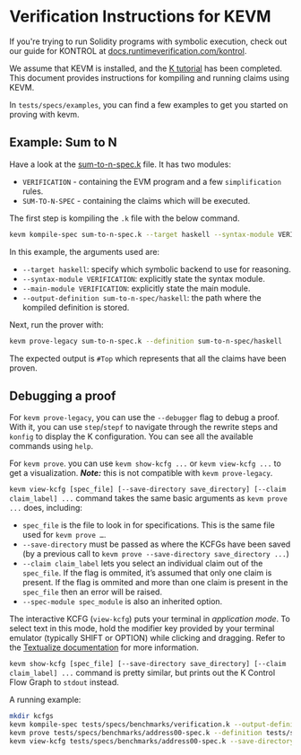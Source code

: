 Verification Instructions for KEVM
==================================

If you're trying to run Solidity programs with symbolic execution, check out our guide for KONTROL at [docs.runtimeverification.com/kontrol].

We assume that KEVM is installed, and the [K tutorial] has been completed.
This document provides instructions for kompiling and running claims using KEVM.

In `tests/specs/examples`, you can find a few examples to get you started on proving with kevm.

Example: Sum to N
-----------------

Have a look at the [sum-to-n-spec.k] file.
It has two modules:

  - `VERIFICATION` - containing the EVM program and a few `simplification` rules.
  - `SUM-TO-N-SPEC` - containing the claims which will be executed.

The first step is kompiling the `.k` file with the below command.

```sh
kevm kompile-spec sum-to-n-spec.k --target haskell --syntax-module VERIFICATION --main-module VERIFICATION --output-definition sum-to-n-spec/haskell
```

In this example, the arguments used are:

  - `--target haskell`: specify which symbolic backend to use for reasoning.
  - `--syntax-module VERIFICATION`: explicitly state the syntax module.
  - `--main-module VERIFICATION`: explicitly state the main module.
  - `--output-definition sum-to-n-spec/haskell`: the path where the kompiled definition is stored.

Next, run the prover with:

```sh
kevm prove-legacy sum-to-n-spec.k --definition sum-to-n-spec/haskell
```

The expected output is `#Top` which represents that all the claims have been proven.

Debugging a proof
-----------------

For `kevm prove-legacy`, you can use the `--debugger` flag to debug a proof. With it, you can use `step`/`stepf` to navigate through the rewrite steps and `konfig` to display the K configuration. You can see all the available commands using `help`.

For `kevm prove`. you can use `kevm show-kcfg ...` or `kevm view-kcfg ...` to get a visualization.
***Note:*** this is not compatible with `kevm prove-legacy`.

`kevm view-kcfg [spec_file] [--save-directory save_directory] [--claim claim_label] ...` command takes the same basic arguments as `kevm prove ...` does, including:
  - `spec_file` is the file to look in for specifications. This is the same file used for `kevm prove …`.
  - `--save-directory` must be passed as where the KCFGs have been saved (by a previous call to `kevm prove --save-directory save_directory ...`)
  - `--claim claim_label` lets you select an individual claim out of the `spec_file`. If the flag is ommited, it’s assumed that only one claim is present. If the flag is ommited and more than one claim is present in the `spec_file` then an error will be raised.
  - `--spec-module spec_module` is also an inherited option.

The interactive KCFG (`view-kcfg`) puts your terminal in *application mode*. To select text in this mode, hold the modifier key provided by your terminal emulator (typically SHIFT or OPTION) while clicking and dragging. Refer to the [Textualize documentation](https://github.com/Textualize/textual/blob/main/FAQ.md#how-can-i-select-and-copy-text-in-a-textual-app) for more information.

`kevm show-kcfg [spec_file] [--save-directory save_directory] [--claim claim_label] ...` command is pretty similar, but prints out the K Control Flow Graph to `stdout` instead.

A running example:

```sh
mkdir kcfgs
kevm kompile-spec tests/specs/benchmarks/verification.k --output-definition tests/specs/benchmarks/verification/haskell --main-module VERIFICATION --syntax-module VERIFICATION
kevm prove tests/specs/benchmarks/address00-spec.k --definition tests/specs/benchmarks/verification/haskell --verbose --save-directory kcfgs
kevm view-kcfg tests/specs/benchmarks/address00-spec.k --save-directory kcfgs --definition tests/specs/benchmarks/verification/haskell
```

[sum-to-n-spec.k]: <./tests/specs/examples/sum-to-n-spec.k>
[K tutorial]: <https://github.com/runtimeverification/k/tree/master/k-distribution/k-tutorial>
[more about it here]: <https://github.com/runtimeverification/k/tree/master/k-distribution/k-tutorial/1_basic/20_backends#k-backends>
[docs.runtimeverification.com/kontrol]: <https://docs.runtimeverification.com/kontrol/>